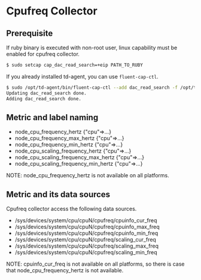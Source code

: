 # Cpufreq Collector

## Prerequisite

If ruby binary is executed with non-root user, linux capability
must be enabled for cpufreq collector.

```sh
$ sudo setcap cap_dac_read_search=+eip PATH_TO_RUBY
```

If you already installed td-agent, you can use `fluent-cap-ctl`.

```sh
$ sudo /opt/td-agent/bin/fluent-cap-ctl --add dac_read_search -f /opt/td-agent/bin/ruby 
Updating dac_read_search done.
Adding dac_read_search done.
```

## Metric and label naming

* node_cpu_frequency_hertz {"cpu"=>...}
* node_cpu_frequency_max_hertz {"cpu"=>...}
* node_cpu_frequency_min_hertz {"cpu"=>...}
* node_cpu_scaling_frequency_hertz {"cpu"=>...}
* node_cpu_scaling_frequency_max_hertz {"cpu"=>...}
* node_cpu_scaling_frequency_min_hertz {"cpu"=>...}

NOTE: node_cpu_frequency_hertz is not available on all platforms.

## Metric and its data sources

Cpufreq collector access the following data sources.

* /sys/devices/system/cpu/cpuN/cpufreq/cpuinfo_cur_freq
* /sys/devices/system/cpu/cpuN/cpufreq/cpuinfo_max_freq
* /sys/devices/system/cpu/cpuN/cpufreq/cpuinfo_min_freq
* /sys/devices/system/cpu/cpuN/cpufreq/scaling_cur_freq
* /sys/devices/system/cpu/cpuN/cpufreq/scaling_max_freq
* /sys/devices/system/cpu/cpuN/cpufreq/scaling_min_freq

NOTE: cpuinfo_cur_freq is not available on all platforms, so 
there is case that node_cpu_frequency_hertz is not available.
